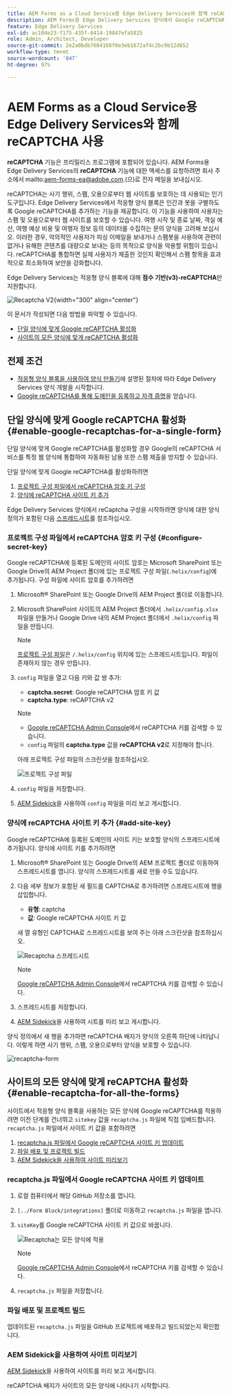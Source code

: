 ```yaml
---
title: AEM Forms as a Cloud Service용 Edge Delivery Services와 함께 reCAPTCHA 사용
description: AEM Forms용 Edge Delivery Services 양식에서 Google reCAPTCHA 사용
feature: Edge Delivery Services
exl-id: ac104e23-f175-435f-8414-19847efa5825
role: Admin, Architect, Developer
source-git-commit: 2e2a0bdb7604168f0e3eb1672af4c2bc9b12d652
workflow-type: tm+mt
source-wordcount: '847'
ht-degree: 97%

---
```



# AEM Forms as a Cloud Service용 Edge Delivery Services와 함께 reCAPTCHA 사용

<span> **reCAPTCHA** 기능은 프리릴리스 프로그램에 포함되어 있습니다. AEM Forms용 Edge Delivery Services의 **reCAPTCHA** 기능에 대한 액세스를 요청하려면 회사 주소에서 mailto:aem-forms-ea@adobe.com.</span>(으)로 전자 메일을 보내십시오.

reCAPTCHA는 사기 행위, 스팸, 오용으로부터 웹 사이트를 보호하는 데 사용되는 인기 도구입니다. Edge Delivery Services에서 적응형 양식 블록은 인간과 봇을 구별하도록 Google reCAPTCHA를 추가하는 기능을 제공합니다. 이 기능을 사용하여 사용자는 스팸 및 오용으로부터 웹 사이트를 보호할 수 있습니다.
여행 시작 및 종료 날짜, 객실 예산, 여행 예상 비용 및 여행자 정보 등의 데이터를 수집하는 문의 양식을 고려해 보십시오. 이러한 경우, 악의적인 사용자가 피싱 이메일을 보내거나 스팸봇을 사용하여 관련이 없거나 유해한 콘텐츠를 대량으로 보내는 등의 목적으로 양식을 악용할 위험이 있습니다. reCAPTCHA를 통합하면 실제 사용자가 제출한 것인지 확인해서 스팸 항목을 효과적으로 최소화하여 보안을 강화합니다.

<!-- ![Recaptcha Image](/help/edge/docs/forms/assets/recaptcha-image.png){width="300" align="center"} -->

Edge Delivery Services는 적응형 양식 블록에 대해 **점수 기반(v3)-reCAPTCHA**&#x200B;만 지원합니다.

![Recaptcha V2](/help/forms/assets/recaptcha-v2-invisible.png){width="300" align="center"}


이 문서가 작성되면 다음 방법을 파악할 수 있습니다.
- [단일 양식에 맞게 Google reCAPTCHA 활성화](#enable-google-recaptchas-for-a-single-form)
- [사이트의 모든 양식에 맞게 reCAPTCHA 활성화](#enable-recaptcha-for-all-the-forms)

## 전제 조건

- [적응형 양식 블록을 사용하여 양식 만들기](/help/edge/docs/forms/create-forms.md)에 설명된 절차에 따라 Edge Delivery Services 양식 개발을 시작합니다.
- [Google reCAPTCHA를 통해 도메인을 등록하고 자격 증명](https://www.google.com/recaptcha/admin/create)을 얻습니다.

## 단일 양식에 맞게 Google reCAPTCHA 활성화 {#enable-google-recaptchas-for-a-single-form}

단일 양식에 맞게 Google reCAPTCHA를 활성화할 경우 Google의 reCAPTCHA 서비스를 특정 웹 양식에 통합하여 자동화된 남용 또한 스팸 제출을 방지할 수 있습니다.

단일 양식에 맞게 Google reCAPTCHA를 활성화하려면

1. [프로젝트 구성 파일에서 reCAPTCHA 암호 키 구성](#configure-secret-key)
1. [양식에 reCAPTCHA 사이트 키 추가](#add-site-key)

Edge Delivery Services 양식에서 reCaptcha 구성을 시작하려면 양식에 대한 양식 정의가 포함된 다음 [스프레드시트](/help/edge/docs/forms/assets/recaptcha.xlsx)를 참조하십시오.

### 프로젝트 구성 파일에서 reCAPTCHA 암호 키 구성 {#configure-secret-key}

Google reCAPTCHA에 등록된 도메인의 사이트 암호는 Microsoft SharePoint 또는 Google Drive의 AEM Project 폴더에 있는 프로젝트 구성 파일(`.helix/config`)에 추가됩니다. 구성 파일에 사이트 암호를 추가하려면

1. Microsoft® SharePoint 또는 Google Drive의 AEM Project 폴더로 이동합니다.
1. Microsoft SharePoint 사이트의 AEM Project 폴더에서 `.helix/config.xlsx` 파일을 만들거나 Google Drive 내의 AEM Project 폴더에서 `.helix/config` 파일을 만듭니다.

   >[!NOTE]
   >
   > [프로젝트 구성 파일](https://www.aem.live/docs/configuration)은 `/.helix/config` 위치에 있는 스프레드시트입니다. 파일이 존재하지 않는 경우 만듭니다.

1. `config` 파일을 열고 다음 키와 값 쌍 추가:

   - **captcha.secret**: Google reCAPTCHA 암호 키 값
   - **captcha.type**: reCAPTCHA v2

   >[!NOTE]
   >
   >  - [Google reCAPTCHA Admin Console](https://www.google.com/recaptcha/admin)에서 reCAPTCHA 키를 검색할 수 있습니다.
   >  - `config` 파일의 **captcha.type** 값을 **reCAPTCHA v2**&#x200B;로 지정해야 합니다.

   아래 프로젝트 구성 파일의 스크린샷을 참조하십시오.

   ![프로젝트 구성 파일](/help/forms/assets/recaptcha-config-file.png)

1. `config` 파일을 저장합니다.

1. [AEM Sidekick](https://www.aem.live/developer/tutorial#preview-and-publish-your-content)을 사용하여 `config` 파일을 미리 보고 게시합니다.

### 양식에 reCAPTCHA 사이트 키 추가 {#add-site-key}

Google reCAPTCHA에 등록된 도메인의 사이트 키는 보호할 양식의 스프레드시트에 추가됩니다. 양식에 사이트 키를 추가하려면

1. Microsoft® SharePoint 또는 Google Drive의 AEM 프로젝트 폴더로 이동하여 스프레드시트를 엽니다. 양식의 스프레드시트를 새로 만들 수도 있습니다.
1. 다음 세부 정보가 포함된 새 필드를 CAPTCHA로 추가하려면 스프레드시트에 행을 삽입합니다.
   - **유형**: captcha
   - **값**: Google reCAPTCHA 사이트 키 값

   새 열 유형인 CAPTCHA로 스프레드시트를 보여 주는 아래 스크린샷을 참조하십시오.

   ![Recaptcha 스프레드시트](/help/edge/docs/forms/assets/recaptcha-spreadsheet.png)

   >[!NOTE]
   >
   >  [Google reCAPTCHA Admin Console](https://www.google.com/recaptcha/admin)에서 reCAPTCHA 키를 검색할 수 있습니다.

1. 스프레드시트를 저장합니다.
1. [AEM Sidekick](https://www.aem.live/developer/tutorial#preview-and-publish-your-content)을 사용하여 시트를 미리 보고 게시합니다.

양식 정의에서 새 행을 추가하면 reCAPTCHA 배지가 양식의 오른쪽 하단에 나타납니다. 이렇게 하면 사기 행위, 스팸, 오용으로부터 양식을 보호할 수 있습니다.

![recaptcha-form](/help/edge/docs/forms/assets/recaptcha-form.png)

## 사이트의 모든 양식에 맞게 reCAPTCHA 활성화{#enable-recaptcha-for-all-the-forms}

사이트에서 적응형 양식 블록을 사용하는 모든 양식에 Google reCAPTCHA를 적용하려면 이전 단계를 건너뛰고 `sitekey` 값을 `recaptcha.js` 파일에 직접 임베드합니다. `recaptcha.js` 파일에서 사이트 키 값을 포함하려면

1. [recaptcha.js 파일에서 Google reCAPTCHA 사이트 키 업데이트](#1-update-google-recaptcha-site-key-in-recaptchajs-file)
1. [파일 배포 및 프로젝트 빌드](#2-deploy-the-file-and-build-the-project)
1. [AEM Sidekick을 사용하여 사이트 미리보기](#3-preview-the-site-using-the-aem-sidekick)

### recaptcha.js 파일에서 Google reCAPTCHA 사이트 키 업데이트

1. 로컬 컴퓨터에서 해당 GitHub 저장소를 엽니다.
1. `[../Form Block/integrations]` 폴더로 이동하고 `recaptcha.js` 파일을 엽니다.
1. `siteKey`를 Google reCAPTCHA 사이트 키 값으로 바꿉니다.

   ![Recaptcha는 모든 양식에 적용](/help/forms/assets/recaptcha-apply-to-all-forms.png)

   >[!NOTE]
   >
   >  [Google reCAPTCHA Admin Console](https://www.google.com/recaptcha/admin)에서 reCAPTCHA 키를 검색할 수 있습니다.

1. `recaptcha.js` 파일을 저장합니다.

### 파일 배포 및 프로젝트 빌드

업데이트된 `recaptcha.js` 파일을 GitHub 프로젝트에 배포하고 빌드되었는지 확인합니다.

### AEM Sidekick을 사용하여 사이트 미리보기

[AEM Sidekick](https://www.aem.live/developer/tutorial#preview-and-publish-your-content)을 사용하여 사이트를 미리 보고 게시합니다.

reCAPTCHA 배지가 사이트의 모든 양식에 나타나기 시작합니다.

